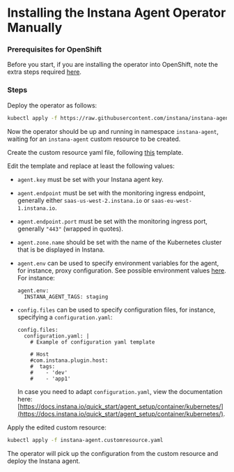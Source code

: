 Installing the Instana Agent Operator Manually
==============================================

### Prerequisites for OpenShift

Before you start, if you are installing the operator into OpenShift, note the extra steps required [here](openshift.md).

### Steps

Deploy the operator as follows:

```bash
kubectl apply -f https://raw.githubusercontent.com/instana/instana-agent-operator/master/olm/operator-resources/instana-agent-operator.yaml
```

Now the operator should be up and running in namespace `instana-agent`, waiting for an `instana-agent` custom resource to
be created.

Create the custom resource yaml file, following [this](https://github.com/instana/instana-agent-operator/blob/master/deploy/instana-agent.customresource.yaml) template.

Edit the template and replace at least the following values:

  * `agent.key` must be set with your Instana agent key.
  * `agent.endpoint` must be set with the monitoring ingress endpoint, generally either `saas-us-west-2.instana.io` or `saas-eu-west-1.instana.io`.
  * `agent.endpoint.port` must be set with the monitoring ingress port, generally `"443"` (wrapped in quotes).
  * `agent.zone.name` should be set with the name of the Kubernetes cluster that is be displayed in Instana.
  * `agent.env` can be used to specify environment variables for the agent, for instance, proxy configuration. See possible environment values [here](https://docs.instana.io/quick_start/agent_setup/container/docker/). For instance:

        agent.env:
          INSTANA_AGENT_TAGS: staging

  * `config.files` can be used to specify configuration files, for instance, specifying a `configuration.yaml`:

        config.files:
          configuration.yaml: |
            # Example of configuration yaml template

            # Host
            #com.instana.plugin.host:
            #  tags:
            #    - 'dev'
            #    - 'app1'

     In case you need to adapt `configuration.yaml`, view the documentation here: [https://docs.instana.io/quick_start/agent_setup/container/kubernetes/](https://docs.instana.io/quick_start/agent_setup/container/kubernetes/).

Apply the edited custom resource:

```bash
kubectl apply -f instana-agent.customresource.yaml
```

The operator will pick up the configuration from the custom resource and deploy the Instana agent.
